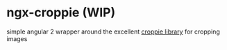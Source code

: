 # ngx-croppie (WIP)

simple angular 2 wrapper around the excellent [croppie library](https://foliotek.github.io/Croppie/) for cropping images